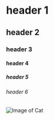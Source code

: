 # header 1
## header 2
### header 3
#### header 4
##### header 5
###### header 6
![Image of Cat](https://octodex.github.com/images/yaktocat.png)
